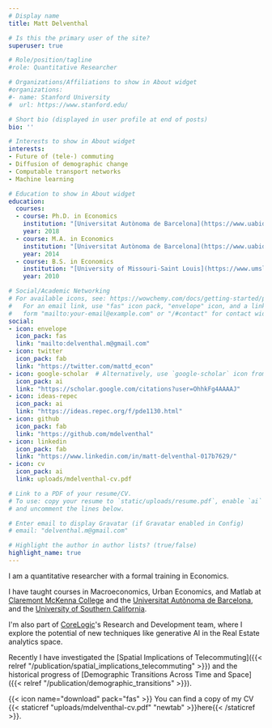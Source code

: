 ```yaml
---
# Display name
title: Matt Delventhal

# Is this the primary user of the site?
superuser: true

# Role/position/tagline
#role: Quantitative Researcher

# Organizations/Affiliations to show in About widget
#organizations:
#- name: Stanford University
#  url: https://www.stanford.edu/

# Short bio (displayed in user profile at end of posts)
bio: ''

# Interests to show in About widget
interests:
- Future of (tele-) commuting
- Diffusion of demographic change
- Computable transport networks
- Machine learning

# Education to show in About widget
education:
  courses:
  - course: Ph.D. in Economics
    institution: "[Universitat Autònoma de Barcelona](https://www.uabidea.eu/ \"IDEA program\")"
    year: 2018
  - course: M.A. in Economics
    institution: "[Universitat Autònoma de Barcelona](https://www.uabidea.eu/ \"IDEA program\")"
    year: 2014
  - course: B.S. in Economics
    institution: "[University of Missouri-Saint Louis](https://www.umsl.edu/~econ/ \"UMSL econ department\")"
    year: 2010

# Social/Academic Networking
# For available icons, see: https://wowchemy.com/docs/getting-started/page-builder/#icons
#   For an email link, use "fas" icon pack, "envelope" icon, and a link in the
#   form "mailto:your-email@example.com" or "/#contact" for contact widget.
social:
- icon: envelope
  icon_pack: fas
  link: "mailto:delventhal.m@gmail.com"
- icon: twitter
  icon_pack: fab
  link: "https://twitter.com/mattd_econ"
- icon: google-scholar  # Alternatively, use `google-scholar` icon from `ai` icon pack
  icon_pack: ai
  link: "https://scholar.google.com/citations?user=OhhkFg4AAAAJ"
- icon: ideas-repec
  icon_pack: ai
  link: "https://ideas.repec.org/f/pde1130.html"
- icon: github
  icon_pack: fab
  link: "https://github.com/mdelventhal"
- icon: linkedin
  icon_pack: fab
  link: "https://www.linkedin.com/in/matt-delventhal-017b7629/"
- icon: cv
  icon_pack: ai
  link: uploads/mdelventhal-cv.pdf

# Link to a PDF of your resume/CV.
# To use: copy your resume to `static/uploads/resume.pdf`, enable `ai` icons in `params.toml`,
# and uncomment the lines below.

# Enter email to display Gravatar (if Gravatar enabled in Config)
# email: "delventhal.m@gmail.com"

# Highlight the author in author lists? (true/false)
highlight_name: true
---
```


I am a quantitative researcher with a formal training in Economics. 

I have taught courses in Macroeconomics, Urban Economics, and Matlab at [Claremont McKenna College](https://www.cmc.edu/robert-day-school "The Robert Day School of Economics and Finance") and the [Universitat Autònoma de Barcelona](https://www.uabidea.eu/ "IDEA program, UAB"), and the [University of Southern California](https://dornsife.usc.edu/econ/ "USC Dornsife Department of Economics").

I'm also part of [CoreLogic](https://corelogic.com "CoreLogic")'s Research and Development team, where I explore the potential of new techniques like generative AI in the Real Estate analytics space.

Recently I have investigated the [Spatial Implications of Telecommuting]({{< relref "/publication/spatial_implications_telecommuting" >}}) and the historical progress of [Demographic Transitions Across Time and Space]({{< relref "/publication/demographic_transitions" >}}).

{{< icon name="download" pack="fas" >}} You can find a copy of my CV {{< staticref "uploads/mdelventhal-cv.pdf" "newtab" >}}here{{< /staticref >}}.
